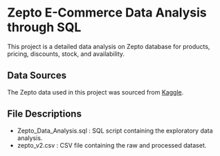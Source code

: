 # Zepto E-Commerce Data Analysis through SQL
This project is a detailed data analysis on Zepto database for products, pricing, discounts, stock, and availability.

## Data Sources
The Zepto data used in this project was sourced from [Kaggle](https://www.kaggle.com/datasets/palvinder2006/zepto-inventory-dataset/data?select=zepto_v2.csv).

## File Descriptions
- Zepto_Data_Analysis.sql : SQL script containing the exploratory data analysis.
- zepto_v2.csv : CSV file containing the raw and processed dataset.

